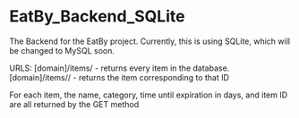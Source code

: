 # EatBy_Backend_SQLite

The Backend for the EatBy project. Currently, this is using SQLite, which will be changed to MySQL soon.

URLS:
[domain]/items/ - returns every item in the database.
[domain]/items/<item-id>/ - returns the item corresponding to that ID
  
For each item, the name, category, time until expiration in days, and item ID are all returned by the GET method
